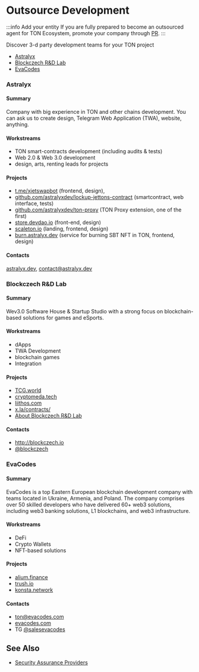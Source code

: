 # Outsource Development

:::info Add your entity
If you are fully prepared to become an outsourced agent for TON Ecosystem, promote your company through [PR](https://github.com/ton-community/ton-docs/pulls).
:::

Discover 3-d party development teams for your TON project

* [Astralyx](#astralyx)
* [Blockczech R&D Lab](#blockczech-rd-lab)
* [EvaCodes](#evacodes)


### Astralyx

#### Summary 
Company with big experience in TON and other chains development. You can ask us to create design, Telegram Web Application (TWA), website, anything. 

#### Workstreams
- TON smart-contracts development (including audits & tests)
- Web 2.0 & Web 3.0 development
- design, arts, renting leads for projects

#### Projects
- [t.me/xjetswapbot](http://t.me/xjetswapbot) (frontend, design),
- [github.com/astralyxdev/lockup-jettons-contract](http://github.com/astralyxdev/lockup-jettons-contract) (smartcontract, web interface, tests)
- [github.com/astralyxdev/ton-proxy](http://github.com/astralyxdev/ton-proxy) (TON Proxy extension, one of the first)
- [store.devdao.io](http://store.devdao.io) (front-end, design)
- [scaleton.io](http://scaleton.io) (landing, frontend, design)
- [burn.astralyx.dev](http://burn.astralyx.dev) (service for burning SBT NFT in TON, frontend, design)

#### Contacts

[astralyx.dev](http://astralyx.dev), contact@astralyx.dev

### Blockczech R&D Lab

#### Summary
Wev3.0 Software House & Startup Studio with a strong focus on blockchain-based solutions for games and eSports.

#### Workstreams
- dApps 
- TWA Development
- blockchain games
- Integration

#### Projects
- [TCG.world](http://TCG.world) 
- [cryptomeda.tech ](http://cryptomeda.tech)
- [liithos.com](http://liithos.com) 
- [x.la/contracts/](http://x.la/contracts/)
- [About Blockczech R&D Lab](https://docs.google.com/presentation/d/1htMH1ihm31wQSn08ZziFfK6NpbPSHA3M/edit?usp=sharing&ouid=105247529013711719883&rtpof=true&sd=true)

#### Contacts
- http://blockczech.io
- [@blockczech](https://t.me/blockczech)

### EvaCodes

#### Summary
EvaCodes is a top Eastern European blockchain development company with teams located in Ukraine, Armenia, and Poland. The company comprises over 50 skilled developers who have delivered 60+ web3 solutions, including web3 banking solutions, L1 blockchains, and web3 infrastructure.

#### Workstreams
- DeFi
- Crypto Wallets
- NFT-based solutions

#### Projects
- [alium.finance](https://alium.finance/)
- [trush.io ](https://trush.io/)
- [konsta.network](https://konsta.network/)

#### Contacts
- ton@evacodes.com
- [evacodes.com](https://evacodes.com/)
- TG [@salesevacodes](https://t.me/salesevacodes)

## See Also
* [Security Assurance Providers](/develop/companies/auditors)